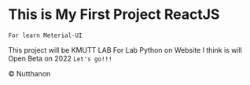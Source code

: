 # This is My First Project ReactJS

`For learn Meterial-UI`

This project will be KMUTT LAB For Lab Python on Website
I think is will Open Beta on 2022
`Let's go!!!`

&copy; Nutthanon
